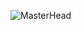 ![MasterHead](https://www.latestphonezone.com/how-custom-web-mobile-app-development-services-can-help/)



